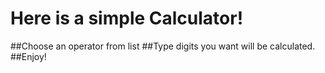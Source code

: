 # Here is a simple Calculator!

##Choose an operator from list
##Type digits you want will be calculated.
##Enjoy!
